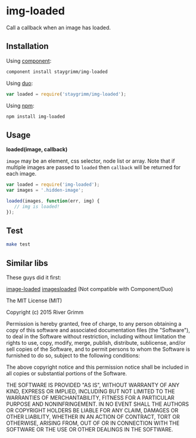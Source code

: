 # img-loaded #

Call a callback when an image has loaded.

## Installation ##

Using [component](http://https://github.com/componentjs/component/):

``` bash
component install staygrimm/img-loaded
```

Using [duo](http://duojs.org/):

``` js
var loaded = require('staygrimm/img-loaded');
```

Using [npm](http://npmjs.com/):

``` bash
npm install img-loaded
```

## Usage ##

**loaded(image, callback)**

`image` may be an element, css selector, node list or array.  Note that if multiple images are
passed to `loaded` then `callback` will be returned for each image.

``` javascript
var loaded = require('img-loaded');
var images = '.hidden-image';

loaded(images, function(err, img) {
   // img is loaded!
});
```

## Test ##
```bash
make test
```

## Similar libs ##
These guys did it first:

[image-loaded](https://github.com/hughsk/image-loaded)
[imagesloaded](https://github.com/desandro/imagesloaded) (Not compatible with Component/Duo)

The MIT License (MIT)

Copyright (c) 2015 River Grimm

Permission is hereby granted, free of charge, to any person obtaining a copy
of this software and associated documentation files (the "Software"), to deal
in the Software without restriction, including without limitation the rights
to use, copy, modify, merge, publish, distribute, sublicense, and/or sell
copies of the Software, and to permit persons to whom the Software is
furnished to do so, subject to the following conditions:

The above copyright notice and this permission notice shall be included in
all copies or substantial portions of the Software.

THE SOFTWARE IS PROVIDED "AS IS", WITHOUT WARRANTY OF ANY KIND, EXPRESS OR
IMPLIED, INCLUDING BUT NOT LIMITED TO THE WARRANTIES OF MERCHANTABILITY,
FITNESS FOR A PARTICULAR PURPOSE AND NONINFRINGEMENT. IN NO EVENT SHALL THE
AUTHORS OR COPYRIGHT HOLDERS BE LIABLE FOR ANY CLAIM, DAMAGES OR OTHER
LIABILITY, WHETHER IN AN ACTION OF CONTRACT, TORT OR OTHERWISE, ARISING FROM,
OUT OF OR IN CONNECTION WITH THE SOFTWARE OR THE USE OR OTHER DEALINGS IN
THE SOFTWARE.
